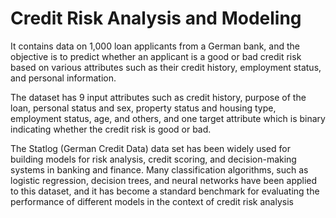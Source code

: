 # Credit Risk Analysis and Modeling
It contains data on 1,000 loan applicants from a German bank, and the objective is to predict whether an applicant is a good or bad credit risk based on various attributes such as their credit history, employment status, and personal information.

The dataset has 9 input attributes such as credit history, purpose of the loan, personal status and sex, property status and housing type, employment status, age, and others, and one target attribute which is binary indicating whether the credit risk is good or bad.

The Statlog (German Credit Data) data set has been widely used for building models for risk analysis, credit scoring, and decision-making systems in banking and finance. Many classification algorithms, such as logistic regression, decision trees, and neural networks have been applied to this dataset, and it has become a standard benchmark for evaluating the performance of different models in the context of credit risk analysis
